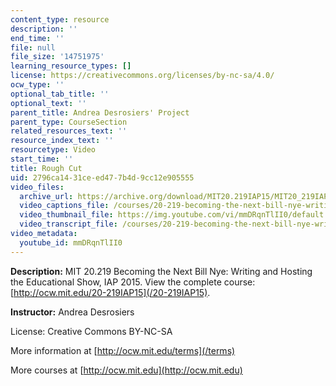 ```yaml
---
content_type: resource
description: ''
end_time: ''
file: null
file_size: '14751975'
learning_resource_types: []
license: https://creativecommons.org/licenses/by-nc-sa/4.0/
ocw_type: ''
optional_tab_title: ''
optional_text: ''
parent_title: Andrea Desrosiers' Project
parent_type: CourseSection
related_resources_text: ''
resource_index_text: ''
resourcetype: Video
start_time: ''
title: Rough Cut
uid: 2796ca14-31ce-ed47-7b4d-9cc12e905555
video_files:
  archive_url: https://archive.org/download/MIT20.219IAP15/MIT20_219IAP15_AD_D11_Rough_Cut_360p.mp4
  video_captions_file: /courses/20-219-becoming-the-next-bill-nye-writing-and-hosting-the-educational-show-january-iap-2015/14cbe80990ea5842b49dca1cb36899eb_mmDRqnTlII0.vtt
  video_thumbnail_file: https://img.youtube.com/vi/mmDRqnTlII0/default.jpg
  video_transcript_file: /courses/20-219-becoming-the-next-bill-nye-writing-and-hosting-the-educational-show-january-iap-2015/f91ddf4b5d6500b9ebeca4b72ae821c7_mmDRqnTlII0.pdf
video_metadata:
  youtube_id: mmDRqnTlII0
---
```


**Description:** MIT 20.219 Becoming the Next Bill Nye: Writing and Hosting the Educational Show, IAP 2015. View the complete course: [http://ocw.mit.edu/20-219IAP15](/20-219IAP15).

**Instructor:** Andrea Desrosiers

License: Creative Commons BY-NC-SA

More information at [http://ocw.mit.edu/terms](/terms)

More courses at [http://ocw.mit.edu](http://ocw.mit.edu)

